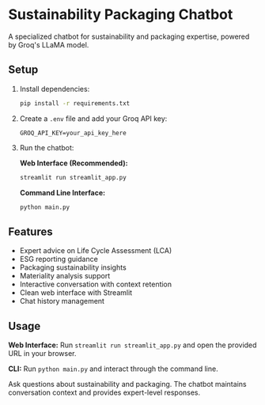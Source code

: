 # Sustainability Packaging Chatbot

A specialized chatbot for sustainability and packaging expertise, powered by Groq's LLaMA model.

## Setup

1. Install dependencies:
   ```bash
   pip install -r requirements.txt
   ```

2. Create a `.env` file and add your Groq API key:
   ```
   GROQ_API_KEY=your_api_key_here
   ```

3. Run the chatbot:
   
   **Web Interface (Recommended):**
   ```bash
   streamlit run streamlit_app.py
   ```
   
   **Command Line Interface:**
   ```bash
   python main.py
   ```

## Features

- Expert advice on Life Cycle Assessment (LCA)
- ESG reporting guidance
- Packaging sustainability insights
- Materiality analysis support
- Interactive conversation with context retention
- Clean web interface with Streamlit
- Chat history management

## Usage

**Web Interface:** Run `streamlit run streamlit_app.py` and open the provided URL in your browser.

**CLI:** Run `python main.py` and interact through the command line.

Ask questions about sustainability and packaging. The chatbot maintains conversation context and provides expert-level responses.
